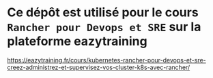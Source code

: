 # Ce dépôt est utilisé pour le cours `Rancher pour Devops et SRE` sur la plateforme eazytraining

https://eazytraining.fr/cours/kubernetes-rancher-pour-devops-et-sre-creez-administrez-et-supervisez-vos-cluster-k8s-avec-rancher/ 
